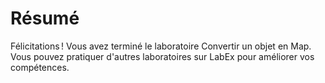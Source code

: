 # Résumé

Félicitations ! Vous avez terminé le laboratoire Convertir un objet en Map. Vous pouvez pratiquer d'autres laboratoires sur LabEx pour améliorer vos compétences.
